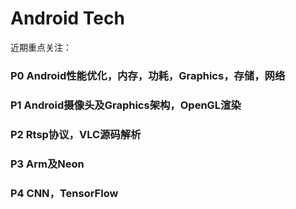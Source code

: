 # Android Tech

近期重点关注：

### **P0 Android性能优化，内存，功耗，Graphics，存储，网络**
### **P1 Android摄像头及Graphics架构，OpenGL渲染**
### **P2 Rtsp协议，VLC源码解析**
### **P3 Arm及Neon**
### **P4 CNN，TensorFlow**